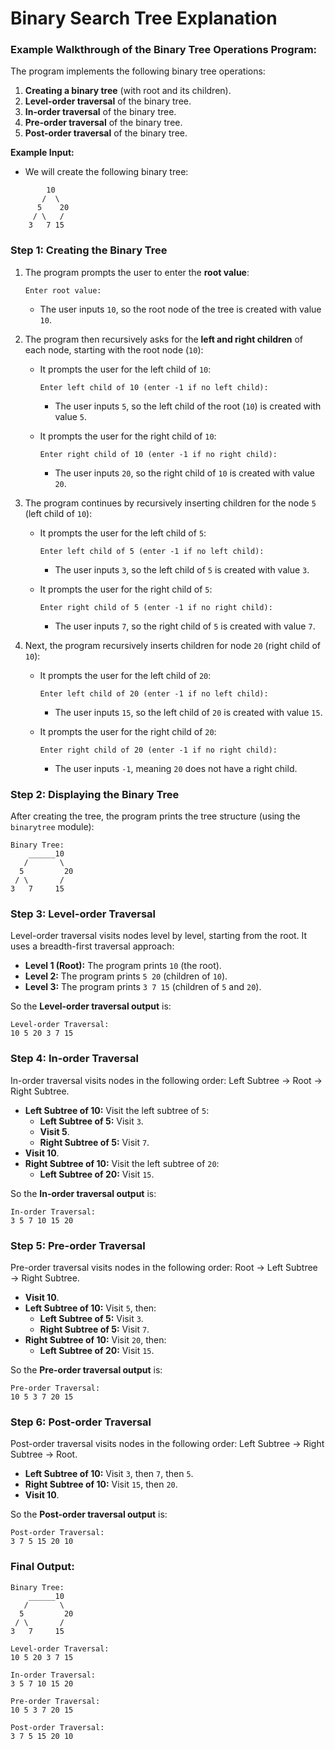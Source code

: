 # Binary Search Tree Explanation

### **Example Walkthrough of the Binary Tree Operations Program:**

The program implements the following binary tree operations:

1. **Creating a binary tree** (with root and its children).
2. **Level-order traversal** of the binary tree.
3. **In-order traversal** of the binary tree.
4. **Pre-order traversal** of the binary tree.
5. **Post-order traversal** of the binary tree.

**Example Input:**

- We will create the following binary tree:

```
        10
       /  \
      5    20
     / \   /
    3   7 15
```

### **Step 1: Creating the Binary Tree**

1. The program prompts the user to enter the **root value**:

   ```
   Enter root value:
   ```

   - The user inputs `10`, so the root node of the tree is created with value `10`.

2. The program then recursively asks for the **left and right children** of each node, starting with the root node (`10`):

   - It prompts the user for the left child of `10`:

     ```
     Enter left child of 10 (enter -1 if no left child):
     ```

     - The user inputs `5`, so the left child of the root (`10`) is created with value `5`.

   - It prompts the user for the right child of `10`:

     ```
     Enter right child of 10 (enter -1 if no right child):
     ```

     - The user inputs `20`, so the right child of `10` is created with value `20`.

3. The program continues by recursively inserting children for the node `5` (left child of `10`):

   - It prompts the user for the left child of `5`:

     ```
     Enter left child of 5 (enter -1 if no left child):
     ```

     - The user inputs `3`, so the left child of `5` is created with value `3`.

   - It prompts the user for the right child of `5`:

     ```
     Enter right child of 5 (enter -1 if no right child):
     ```

     - The user inputs `7`, so the right child of `5` is created with value `7`.

4. Next, the program recursively inserts children for node `20` (right child of `10`):

   - It prompts the user for the left child of `20`:

     ```
     Enter left child of 20 (enter -1 if no left child):
     ```

     - The user inputs `15`, so the left child of `20` is created with value `15`.

   - It prompts the user for the right child of `20`:

     ```
     Enter right child of 20 (enter -1 if no right child):
     ```

     - The user inputs `-1`, meaning `20` does not have a right child.

### **Step 2: Displaying the Binary Tree**

After creating the tree, the program prints the tree structure (using the `binarytree` module):

```
Binary Tree:
    ______10
   /       \
  5         20
 / \       /
3   7     15
```

### **Step 3: Level-order Traversal**

Level-order traversal visits nodes level by level, starting from the root. It uses a breadth-first traversal approach:

- **Level 1 (Root):** The program prints `10` (the root).
- **Level 2:** The program prints `5 20` (children of `10`).
- **Level 3:** The program prints `3 7 15` (children of `5` and `20`).

So the **Level-order traversal output** is:

```
Level-order Traversal:
10 5 20 3 7 15
```

### **Step 4: In-order Traversal**

In-order traversal visits nodes in the following order: Left Subtree → Root → Right Subtree.

- **Left Subtree of 10:** Visit the left subtree of `5`:
  - **Left Subtree of 5:** Visit `3`.
  - **Visit 5**.
  - **Right Subtree of 5:** Visit `7`.
- **Visit 10**.
- **Right Subtree of 10:** Visit the left subtree of `20`:
  - **Left Subtree of 20:** Visit `15`.

So the **In-order traversal output** is:

```
In-order Traversal:
3 5 7 10 15 20
```

### **Step 5: Pre-order Traversal**

Pre-order traversal visits nodes in the following order: Root → Left Subtree → Right Subtree.

- **Visit 10**.
- **Left Subtree of 10:** Visit `5`, then:
  - **Left Subtree of 5:** Visit `3`.
  - **Right Subtree of 5:** Visit `7`.
- **Right Subtree of 10:** Visit `20`, then:
  - **Left Subtree of 20:** Visit `15`.

So the **Pre-order traversal output** is:

```
Pre-order Traversal:
10 5 3 7 20 15
```

### **Step 6: Post-order Traversal**

Post-order traversal visits nodes in the following order: Left Subtree → Right Subtree → Root.

- **Left Subtree of 10:** Visit `3`, then `7`, then `5`.
- **Right Subtree of 10:** Visit `15`, then `20`.
- **Visit 10**.

So the **Post-order traversal output** is:

```
Post-order Traversal:
3 7 5 15 20 10
```

### **Final Output:**

```
Binary Tree:
    ______10
   /       \
  5         20
 / \       /
3   7     15

Level-order Traversal:
10 5 20 3 7 15

In-order Traversal:
3 5 7 10 15 20

Pre-order Traversal:
10 5 3 7 20 15

Post-order Traversal:
3 7 5 15 20 10
```
